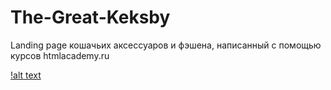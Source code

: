 # The-Great-Keksby
Landing page кошачьих аксессуаров и фэшена, написанный с помощью курсов htmlacademy.ru

[!alt text](img/sreencapture.png)
